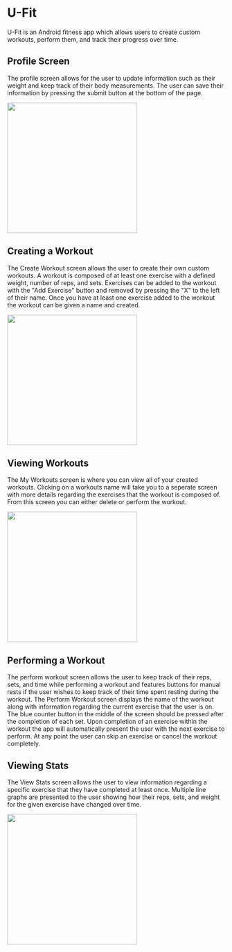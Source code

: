 # U-Fit 
U-Fit is an Android fitness app which allows users to create custom workouts, perform them, and track their progress over time. 

## Profile Screen
The profile screen allows for the user to update information such as their weight and keep track of their body measurements.
The user can save their information by pressing the submit button at the bottom of the page. 

<img src="https://user-images.githubusercontent.com/40970928/57002844-f5cb2900-6b87-11e9-97a1-9ad3dac84111.png" width="300">
                                                                                                                             
## Creating a Workout
The Create Workout screen allows the user to create their own custom workouts. A workout is composed of at least one exercise with a defined weight, number of reps, and sets. Exercises can be added to the workout with the "Add Exercise" button and removed by pressing the "X" to the left of their name. Once you have at least one exercise added to the workout the workout can be given a name and created. 

<img src="https://user-images.githubusercontent.com/40970928/57003075-b00f6000-6b89-11e9-923d-4d041c9c4492.png" width="300">
 
 ## Viewing Workouts
 The My Workouts screen is where you can view all of your created workouts. Clicking on a workouts name will take you to a seperate screen with more details regarding the exercises that the workout is composed of. From this screen you can either delete or perform the workout. 
 
 <img src="https://user-images.githubusercontent.com/40970928/57051078-566c6b80-6c45-11e9-8ea6-7745412812c1.png" width="300">

 
 ## Performing a Workout 
 The perform workout screen allows the user to keep track of their reps, sets, and time while performing a workout and features buttons for manual rests if the user wishes to keep track of their time spent resting during the workout. The Perform Workout screen displays the name of the workout along with information regarding the current exercise that the user is on. The blue counter button in the middle of the screen should be pressed after the completion of each set. Upon completion of an exercise within the workout the app will automatically present the user with the next exercise to perform. At any point the user can skip an exercise or cancel the workout completely.
 
 ## Viewing Stats 
 The View Stats screen allows the user to view information regarding a specific exercise that they have completed at least once. Multiple line graphs are presented to the user showing how their reps, sets, and weight for the given exercise have changed over time. 

<img src="https://user-images.githubusercontent.com/40970928/57051092-6d12c280-6c45-11e9-8dcb-03d0e8a6109f.png" width="300">
